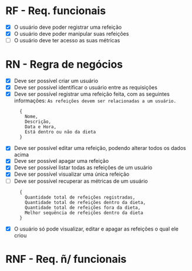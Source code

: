 # RF - Req. funcionais

- [x] O usuário deve poder registrar uma refeição
- [x] O usuário deve poder manipular suas refeições
- [ ] O usuário deve ter acesso as suas métricas

# RN - Regra de negócios

- [x] Deve ser possível criar um usuário
- [x] Deve ser possível identificar o usuário entre as requisições
- [x] Deve ser possível registrar uma refeição feita, com as seguintes informações: `As refeições devem ser relacionadas a um usuário.`
    ```node
      {
        Nome,
        Descrição,
        Data e Hora,
        Está dentro ou não da dieta
      }
    ```
- [x] Deve ser possível editar uma refeição, podendo alterar todos os dados acima
- [x] Deve ser possível apagar uma refeição
- [x] Deve ser possível listar todas as refeições de um usuário
- [x] Deve ser possível visualizar uma única refeição
- [ ] Deve ser possível recuperar as métricas de um usuário
    ```node
      {
        Quantidade total de refeições registradas,
        Quantidade total de refeições dentro da dieta,
        Quantidade total de refeições fora da dieta,
        Melhor sequência de refeições dentro da dieta
      }
    ```
- [x] O usuário só pode visualizar, editar e apagar as refeições o qual ele criou

# RNF - Req. ñ/ funcionais